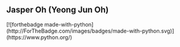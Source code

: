 ## Jasper Oh (Yeong Jun Oh)
</hr>
[![forthebadge made-with-python](http://ForTheBadge.com/images/badges/made-with-python.svg)](https://www.python.org/)
